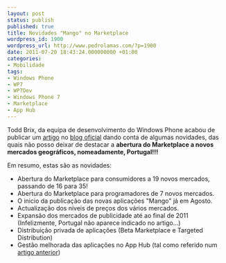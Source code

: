 ```yaml
---
layout: post
status: publish
published: true
title: Novidades "Mango" no Marketplace
wordpress_id: 1900
wordpress_url: http://www.pedrolamas.com/?p=1900
date: 2011-07-20 18:43:24.000000000 +01:00
categories:
- Mobilidade
tags:
- Windows Phone
- WP7
- WP7Dev
- Windows Phone 7
- Marketplace
- App Hub
---
```

Todd Brix, da equipa de desenvolvimento do Windows Phone acabou de publicar um [artigo](http://windowsteamblog.com/windows_phone/b/wpdev/archive/2011/07/20/windows-phone-developers-get-new-app-hub-features-mango-app-submission-just-one-month-away.aspx) no [blog oficial](http://windowsteamblog.com/windows_phone/b/wpdev/) dando conta de algumas novidades, das quais não posso deixar de destacar a **abertura do Marketplace a novos mercados geográficos, nomeadamente, Portugal!!!**

Em resumo, estas são as novidades:

-   Abertura do Marketplace para consumidores a 19 novos mercados, passando de 16 para 35!
-   Abertura do Marketplace para programadores de 7 novos mercados.
-   O inicio da publicação das novas aplicações "Mango" já em Agosto.
-   Actualização dos níveis de preços dos vários mercados.
-   Expansão dos mercados de publicidade até ao final de 2011 (Infelizmente, Portugal não aparece indicado no artigo...)
-   Distribuição privada de aplicações (Beta Marketplace e Targeted Distribution)
-   Gestão melhorada das aplicações no App Hub (tal como referido num [artigo anterior](2011/07/19/app-hub-actualizado-com-novas-funcionalidades/))

